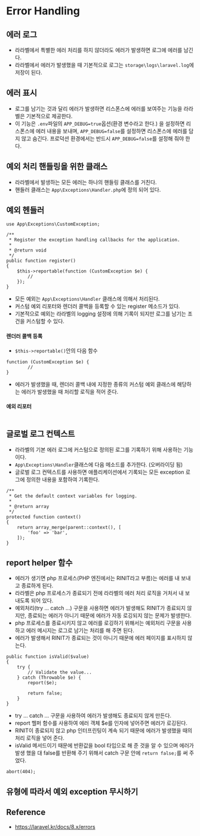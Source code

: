 # Error Handling

## 에러 로그
- 라라벨에서 특별한 에러 처리를 하지 않더라도 에러가 발생하면 로그에 에러를 남긴다. 
- 라라벨에서 에러가 발생했을 때 기본적으로 로그는 `storage\logs\laravel.log`에 저장이 된다.

## 에러 표시
- 로그를 남기는 것과 달리 에러가 발생하면 리스폰스에 에러를 보여주는 기능을 라라벨은 기본적으로 제공한다.
- 이 기능은 `.env`파일의 `APP_DEBUG=true`옵션(환경 변수라고 한다.) 을 설정하면 리스폰스에 에러 내용을 보내며, `APP_DEBUG=false`를 설정하면 리스폰스에 에러를 담지 않고 숨긴다. 프로덕션 환경에서는 반드시 `APP_DEBUG=false`를 설정해 줘야 한다. 

## 예외 처리 핸들링을 위한 클래스
- 라라벨에서 발생하는 모든 에러는 하나의 핸들링 클래스를 거친다.
- 핸들러 클래스는 `App\Exceptions\Handler.php`에 정의 되어 있다.

## 예외 헨들러
```
use App\Exceptions\CustomException;

/**
 * Register the exception handling callbacks for the application.
 *
 * @return void
 */
public function register()
{
    $this->reportable(function (CustomException $e) {
        //
    });
}
```
- 모든 예외는 `App\Exceptions\Handler` 클래스에 의해서 처리된다.
- 커스텀 예외 리포터와 렌더러 콜백을 등록할 수 있는 register 메소드가 있다.
- 기본적으로 예외는 라라벨의 logging 설정에 의해 기록이 되지만 로그를 남기는 조건을 커스텀할 수 있다.

#### 렌더러 콜백 등록
- `$this->reportable()`안의 다음 함수
```
function (CustomException $e) {
        //
}
```
- 에러가 발생했을 때, 렌더러 콜백 내에 지정한 종류의 커스텀 예외 클래스에 해당하는 에러가 발생했을 때 처리할 로직을 적어 준다.

#### 예외 리포터
```
```

## 글로벌 로그 컨텍스트
- 라라벨의 기본 에러 로그에 커스텀으로 정의된 로그를 기록하기 위해 사용하는 기능이다.
- `App\Exceptions\Handler`클래스에 다음 메소드를 추가한다. (오버라이딩 됨)
- 글로벌 로그 컨텍스트를 사용하면 애플리케이션에서 기록되는 모든 exception 로그에 정의한 내용을 포함하여 기록한다.
```
/**
 * Get the default context variables for logging.
 *
 * @return array
 */
protected function context()
{
    return array_merge(parent::context(), [
        'foo' => 'bar',
    ]);
}
```

## report helper 함수
- 에러가 생기면 php 프로세스(PHP 엔진에서는 RINIT라고 부름)는 에러를 내 보내고 종료하게 된다.
- 라라벨은 php 프로세스가 종료되기 전에 라라벨의 에러 처리 로직을 거처서 내 보내도록 되어 있다.
- 예외처리(try ... catch ...) 구문을 사용하면 에러가 발생해도 RINIT가 종료되지 않지만, 종료되는 에러가 아니기 때문에 에러가 자동 로깅되지 않는 문제가 발생한다.
- php 프로세스를 종료시키지 않고 에러를 로깅하기 위해서는 예외처리 구문을 사용하고 에러 메시지는 로그로 남기는 처리를 해 주면 된다.
- 에러가 발생해서 RINIT가 종료되는 것이 아니기 때문에 에러 페이지를 표시하지 않는다.

```
public function isValid($value)
{
    try {
        // Validate the value...
    } catch (Throwable $e) {
        report($e);

        return false;
    }
}
```
- try ... catch ... 구문을 사용하여 에러가 발생해도 종료되지 않게 만든다. 
- report 헬퍼 함수를 사용하여 에러 객체 $e를 인자에 넣어주면 에러가 로깅된다.
- RINIT이 종료되지 않고 php 인터프린팅이 계속 되기 때문에 에러가 발생했을 때의 처리 로직을 넣어 준다.
- isValid 메서드이기 때문에 반환값을 bool 타입으로 해 준 것을 알 수 있으며 에러가 발생 했을 대 false를 반환해 주기 위해서 catch 구문 안에 `return false;`를 써 주었다.

```
abort(404);
```

## 유형에 따라서 예외 exception 무시하기


## Reference
- https://laravel.kr/docs/8.x/errors

